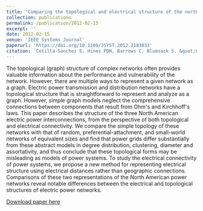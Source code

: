 ```yaml
---
title: "Comparing the topological and electrical structure of the north american electric power infrastructure"
collection: publications
permalink: /publication/2012-02-15
excerpt: ''
date: 2012-02-15
venue: 'IEEE Systems Journal'
paperurl: 'https://doi.org/10.1109/JSYST.2012.2183033'
citation: 'Cotilla-Sanchez E, Hines PDH, Barrows C, Blumsack S. &quot;Comparing the topological and electrical structure of the north american electric power infrastructure.&quot; <i>IEEE Systems Journal</i>. 6(4):616-626 (2012)'
---
```


The topological (graph) structure of complex networks often provides valuable information about the performance and vulnerability of the network. However, there are multiple ways to represent a given network as a graph. Electric power transmission and distribution networks have a topological structure that is straightforward to represent and analyze as a graph. However, simple graph models neglect the comprehensive connections between components that result from Ohm's and Kirchhoff's laws. This paper describes the structure of the three North American electric power interconnections, from the perspective of both topological and electrical connectivity. We compare the simple topology of these networks with that of random, preferential-attachment, and small-world networks of equivalent sizes and find that power grids differ substantially from these abstract models in degree distribution, clustering, diameter and assortativity, and thus conclude that these topological forms may be misleading as models of power systems. To study the electrical connectivity of power systems, we propose a new method for representing electrical structure using electrical distances rather than geographic connections. Comparisons of these two representations of the North American power networks reveal notable differences between the electrical and topological structures of electric power networks.

[Download paper here](https://doi.org/10.1109/JSYST.2012.2183033)
